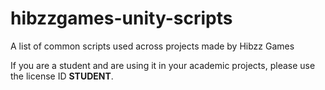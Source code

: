 # hibzzgames-unity-scripts
A list of common scripts used across projects made by Hibzz Games

If you are a student and are using it in your academic projects, please use the license ID **STUDENT**.
